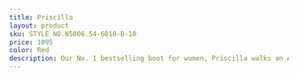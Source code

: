 ```yaml
---
title: Priscilla
layout: product
sku: STYLE NO.N5006.54-6010-B-10
price: 1095
color: Red
description: Our No. 1 bestselling boot for women, Priscilla walks an elegant line between timeless classic and cowgirl chic. The vintage-inspired Tioga stitch pattern harks back to yesteryear, but Priscilla is...
---
```

